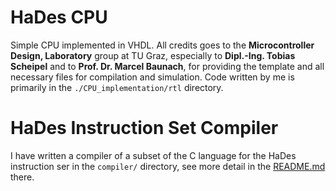 # HaDes CPU
Simple CPU implemented in VHDL. All credits goes to the **Microcontroller Design, Laboratory** group at TU Graz, especially to **Dipl.-Ing. Tobias Scheipel** and to **Prof. Dr. Marcel Baunach**, for providing the template and all necessary files for compilation and simulation. Code written by me is primarily in the `./CPU_implementation/rtl` directory. 

# HaDes Instruction Set Compiler
I have written a compiler of a subset of the C language for the HaDes instruction ser in the `compiler/` directory, see more detail in the [README.md](compiler/README.md) there.
